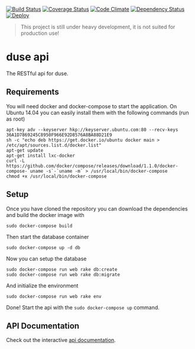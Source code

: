 [![Build Status](https://travis-ci.org/duse-io/api.svg)](https://travis-ci.org/duse-io/api)
[![Coverage Status](https://coveralls.io/repos/duse-io/api/badge.svg?branch=master)](https://coveralls.io/r/duse-io/api?branch=master)
[![Code Climate](https://codeclimate.com/github/duse-io/api/badges/gpa.svg)](https://codeclimate.com/github/duse-io/api)
[![Dependency Status](https://gemnasium.com/duse-io/api.svg)](https://gemnasium.com/duse-io/api)
[![Deploy](https://www.herokucdn.com/deploy/button.png)](https://heroku.com/deploy)

> This project is still under heavy development, it is not suited for
> production use!

duse api
========

The RESTful api for duse.

Requirements
------------

You will need docker and docker-compose to start the application. On Ubuntu
14.04 you can easily install them with the following commands (run as root)

	apt-key adv --keyserver hkp://keyserver.ubuntu.com:80 --recv-keys 36A1D7869245C8950F966E92D8576A8BA88D21E9
	sh -c "echo deb https://get.docker.io/ubuntu docker main > /etc/apt/sources.list.d/docker.list"
	apt-get update
	apt-get install lxc-docker
	curl -L https://github.com/docker/compose/releases/download/1.1.0/docker-compose-`uname -s`-`uname -m` > /usr/local/bin/docker-compose
	chmod +x /usr/local/bin/docker-compose

Setup
-----

Once you have cloned the repository you can download the dependencies and build
the docker image with

	sudo docker-compose build

Then start the database container

	sudo docker-compose up -d db

Now you can setup the database

	sudo docker-compose run web rake db:create
	sudo docker-compose run web rake db:migrate

And initialize the environment

	sudo docker-compose run web rake env

Done! Start the api with the `sudo docker-compose up` command.

API Documentation
-----------------

Check out the interactive [api documentation](http://docs.duseapi.apiary.io/).

